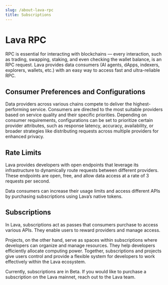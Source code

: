 ```yaml
---
slug: /about-lava-rpc
title: Subscriptions
---
```

# Lava RPC

RPC is essential for interacting with blockchains — every interaction, such as trading, swapping, staking, and even checking the wallet balance, is an RPC request. Lava provides data consumers (AI agents, dApps, indexers, explorers, wallets, etc.) with an easy way to access fast and ultra-reliable RPC.

## Consumer Preferences and Configurations
Data providers across various chains compete to deliver the highest-performing service. Consumers are directed to the most suitable providers based on service quality and their specific priorities. Depending on consumer requirements, configurations can be set to prioritize certain provider attributes, such as response latency, accuracy, availability, or broader strategies like distributing requests across multiple providers for enhanced privacy.

## Rate Limits
Lava provides developers with open endpoints that leverage its infrastructure to dynamically route requests between different providers. These endpoints are open, free, and allow data access at a rate of 3 requests per second.

Data consumers can increase their usage limits and access different APIs by purchasing subscriptions using Lava’s native tokens.

## Subscriptions
In Lava, subscriptions act as passes that consumers purchase to access various APIs. They enable users to reward providers and manage access.

Projects, on the other hand, serve as spaces within subscriptions where developers can organize and manage resources. They help developers efficiently allocate computing power. Together, subscriptions and projects give users control and provide a flexible system for developers to work effectively within the Lava ecosystem.

Currently, subscriptions are in Beta. If you would like to purchase a subscription on the Lava mainnet, reach out to the Lava team.

